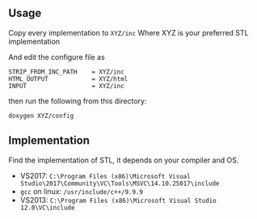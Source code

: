 ## Usage
Copy every implementation to `XYZ/inc`
Where XYZ is your preferred STL implementation

And edit the configure file as

    STRIP_FROM_INC_PATH    = XYZ/inc
    HTML_OUTPUT            = XYZ/html
    INPUT                  = XYZ/inc

then run the following from this directory:

    doxygen XYZ/config

## Implementation

Find the implementation of STL, it depends on your compiler and OS.
* VS2017: `C:\Program Files (x86)\Microsoft Visual Studio\2017\Community\VC\Tools\MSVC\14.10.25017\include`
* `gcc` on linux: `/usr/include/c++/9.9.9`
* VS2013: `C:\Program Files (x86)\Microsoft Visual Studio 12.0\VC\include`
